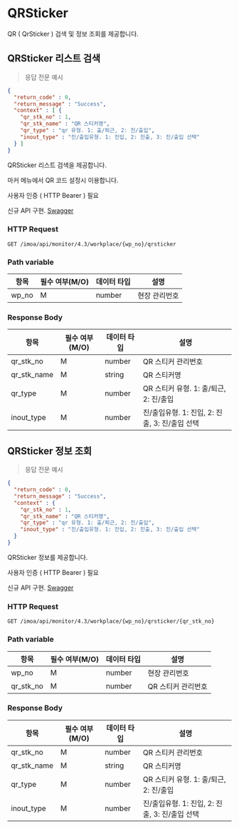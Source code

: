 # QRSticker

QR ( QrSticker ) 검색 및 정보 조회를 제공합니다.

## QRSticker 리스트 검색

> 응답 전문 예시

```JSON
{
  "return_code" : 0,
  "return_message" : "Success",
  "context" : [ {
    "qr_stk_no" : 1,
    "qr_stk_name" : "QR 스티커명",
    "qr_type" : "qr 유형. 1: 출/퇴근, 2: 진/출입",
    "inout_type" : "진/출입유형. 1: 진입, 2: 진출, 3: 진/출입 선택"
  } ]
}
```

QRSticker 리스트 검색을 제공합니다.

마커 메뉴에서 QR 코드 설정시 이용합니다.

<aside class="notice">
사용자 인증 ( HTTP Bearer ) 필요 
</aside>

신규 API 구현. [Swagger](https://ras.hulandev.co.kr/imoa/swagger-ui/index.html#/%5B4.3%5D%20IMOS%20%ED%98%84%EC%9E%A5%EA%B4%80%EC%A0%9C%20QR%20Sticker%20API%20/qrstickerListUsingGET_2)

### HTTP Request

`GET /imoa/api/monitor/4.3/workplace/{wp_no}/qrsticker`

### Path variable

항목 | 필수 여부(M/O) | 데이터 타입 | 설명
--------- |------------| -----------| -----------
wp_no | M          | number | 현장 관리번호


### Response Body

항목 | 필수 여부(M/O) | 데이터 타입 | 설명
--------- |------------| -----------| -----------
qr_stk_no | M          | number | QR 스티커 관리번호
qr_stk_name | M          | string | QR 스티커명
qr_type | M          | number | QR 스티커 유형. 1: 출/퇴근, 2: 진/출입
inout_type | M          | number | 진/출입유형. 1: 진입, 2: 진출, 3: 진/출입 선택


## QRSticker 정보 조회

> 응답 전문 예시

```JSON
{
  "return_code" : 0,
  "return_message" : "Success",
  "context" : {
    "qr_stk_no" : 1,
    "qr_stk_name" : "QR 스티커명",
    "qr_type" : "qr 유형. 1: 출/퇴근, 2: 진/출입",
    "inout_type" : "진/출입유형. 1: 진입, 2: 진출, 3: 진/출입 선택"
  }
}
```

QRSticker 정보를 제공합니다.

<aside class="notice">
사용자 인증 ( HTTP Bearer ) 필요 
</aside>

신규 API 구현. [Swagger](https://ras.hulandev.co.kr/imoa/swagger-ui/index.html#/%5B4.3%5D%20IMOS%20%ED%98%84%EC%9E%A5%EA%B4%80%EC%A0%9C%20QR%20Sticker%20API%20/qrstickerDetailUsingGET_1)

### HTTP Request

`GET /imoa/api/monitor/4.3/workplace/{wp_no}/qrsticker/{qr_stk_no}`

### Path variable

항목 | 필수 여부(M/O) | 데이터 타입 | 설명
--------- |------------| -----------| -----------
wp_no | M          | number | 현장 관리번호
qr_stk_no | M          | number | QR 스티커 관리번호


### Response Body

항목 | 필수 여부(M/O) | 데이터 타입 | 설명
--------- |------------| -----------| -----------
qr_stk_no | M          | number | QR 스티커 관리번호
qr_stk_name | M          | string | QR 스티커명
qr_type | M          | number | QR 스티커 유형. 1: 출/퇴근, 2: 진/출입
inout_type | M          | number | 진/출입유형. 1: 진입, 2: 진출, 3: 진/출입 선택

